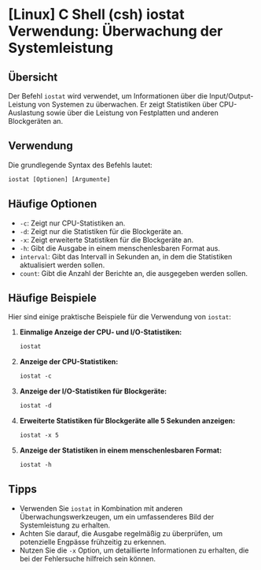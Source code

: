 # [Linux] C Shell (csh) iostat Verwendung: Überwachung der Systemleistung

## Übersicht
Der Befehl `iostat` wird verwendet, um Informationen über die Input/Output-Leistung von Systemen zu überwachen. Er zeigt Statistiken über CPU-Auslastung sowie über die Leistung von Festplatten und anderen Blockgeräten an.

## Verwendung
Die grundlegende Syntax des Befehls lautet:

```csh
iostat [Optionen] [Argumente]
```

## Häufige Optionen
- `-c`: Zeigt nur CPU-Statistiken an.
- `-d`: Zeigt nur die Statistiken für die Blockgeräte an.
- `-x`: Zeigt erweiterte Statistiken für die Blockgeräte an.
- `-h`: Gibt die Ausgabe in einem menschenlesbaren Format aus.
- `interval`: Gibt das Intervall in Sekunden an, in dem die Statistiken aktualisiert werden sollen.
- `count`: Gibt die Anzahl der Berichte an, die ausgegeben werden sollen.

## Häufige Beispiele
Hier sind einige praktische Beispiele für die Verwendung von `iostat`:

1. **Einmalige Anzeige der CPU- und I/O-Statistiken:**
   ```csh
   iostat
   ```

2. **Anzeige der CPU-Statistiken:**
   ```csh
   iostat -c
   ```

3. **Anzeige der I/O-Statistiken für Blockgeräte:**
   ```csh
   iostat -d
   ```

4. **Erweiterte Statistiken für Blockgeräte alle 5 Sekunden anzeigen:**
   ```csh
   iostat -x 5
   ```

5. **Anzeige der Statistiken in einem menschenlesbaren Format:**
   ```csh
   iostat -h
   ```

## Tipps
- Verwenden Sie `iostat` in Kombination mit anderen Überwachungswerkzeugen, um ein umfassenderes Bild der Systemleistung zu erhalten.
- Achten Sie darauf, die Ausgabe regelmäßig zu überprüfen, um potenzielle Engpässe frühzeitig zu erkennen.
- Nutzen Sie die `-x` Option, um detaillierte Informationen zu erhalten, die bei der Fehlersuche hilfreich sein können.
